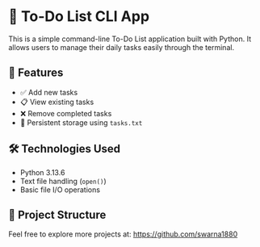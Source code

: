 # 📝 To-Do List CLI App

This is a simple command-line To-Do List application built with Python. It allows users to manage their daily tasks easily through the terminal.

## 🚀 Features

- ✅ Add new tasks
- 📋 View existing tasks
- ❌ Remove completed tasks
- 💾 Persistent storage using `tasks.txt`

## 🛠 Technologies Used

- Python 3.13.6
- Text file handling (`open()`)
- Basic file I/O operations

## 📂 Project Structure

Feel free to explore more projects at: https://github.com/swarna1880
